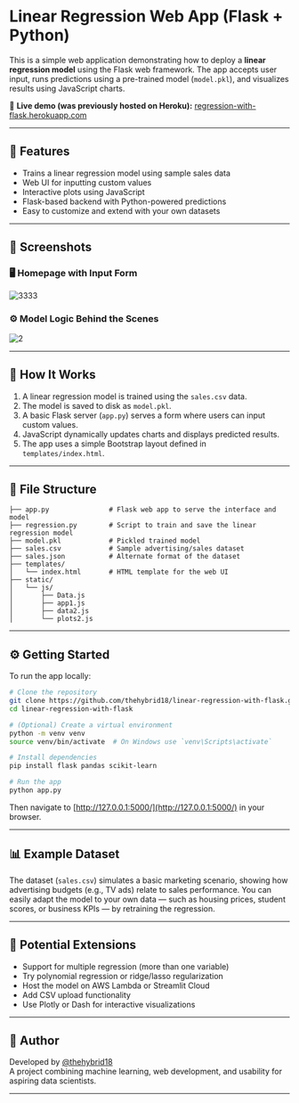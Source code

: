 
# Linear Regression Web App (Flask + Python)

This is a simple web application demonstrating how to deploy a **linear regression model** using the Flask web framework. The app accepts user input, runs predictions using a pre-trained model (`model.pkl`), and visualizes results using JavaScript charts.

🔗 **Live demo (was previously hosted on Heroku):** [regression-with-flask.herokuapp.com](https://regression-with-flask.herokuapp.com)

---

## 🚀 Features

- Trains a linear regression model using sample sales data
- Web UI for inputting custom values
- Interactive plots using JavaScript
- Flask-based backend with Python-powered predictions
- Easy to customize and extend with your own datasets

---

## 📸 Screenshots

### 🖥️ Homepage with Input Form

![3333](https://github.com/user-attachments/assets/7d4d7182-c682-407b-94ad-f0a656a08a8c)



### ⚙️ Model Logic Behind the Scenes

![2](https://github.com/user-attachments/assets/78ed965f-7b0e-407c-bb0d-64fb83ec5061)

---

## 🧠 How It Works

1. A linear regression model is trained using the `sales.csv` data.
2. The model is saved to disk as `model.pkl`.
3. A basic Flask server (`app.py`) serves a form where users can input custom values.
4. JavaScript dynamically updates charts and displays predicted results.
5. The app uses a simple Bootstrap layout defined in `templates/index.html`.

---

## 📁 File Structure

```
├── app.py               # Flask web app to serve the interface and model
├── regression.py        # Script to train and save the linear regression model
├── model.pkl            # Pickled trained model
├── sales.csv            # Sample advertising/sales dataset
├── sales.json           # Alternate format of the dataset
├── templates/
│   └── index.html       # HTML template for the web UI
├── static/
│   └── js/
│       ├── Data.js
│       ├── app1.js
│       ├── data2.js
│       └── plots2.js
```

---

## ⚙️ Getting Started

To run the app locally:

```bash
# Clone the repository
git clone https://github.com/thehybrid18/linear-regression-with-flask.git
cd linear-regression-with-flask

# (Optional) Create a virtual environment
python -m venv venv
source venv/bin/activate  # On Windows use `venv\Scripts\activate`

# Install dependencies
pip install flask pandas scikit-learn

# Run the app
python app.py
```

Then navigate to [http://127.0.0.1:5000/](http://127.0.0.1:5000/) in your browser.

---

## 📊 Example Dataset

The dataset (`sales.csv`) simulates a basic marketing scenario, showing how advertising budgets (e.g., TV ads) relate to sales performance. You can easily adapt the model to your own data — such as housing prices, student scores, or business KPIs — by retraining the regression.

---

## 🔄 Potential Extensions

- Support for multiple regression (more than one variable)
- Try polynomial regression or ridge/lasso regularization
- Host the model on AWS Lambda or Streamlit Cloud
- Add CSV upload functionality
- Use Plotly or Dash for interactive visualizations

---

## 👤 Author

Developed by [@thehybrid18](https://github.com/thehybrid18)  
A project combining machine learning, web development, and usability for aspiring data scientists.

---


